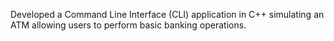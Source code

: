 Developed a Command Line Interface (CLI) application in C++ simulating an ATM allowing users to perform basic banking operations.
